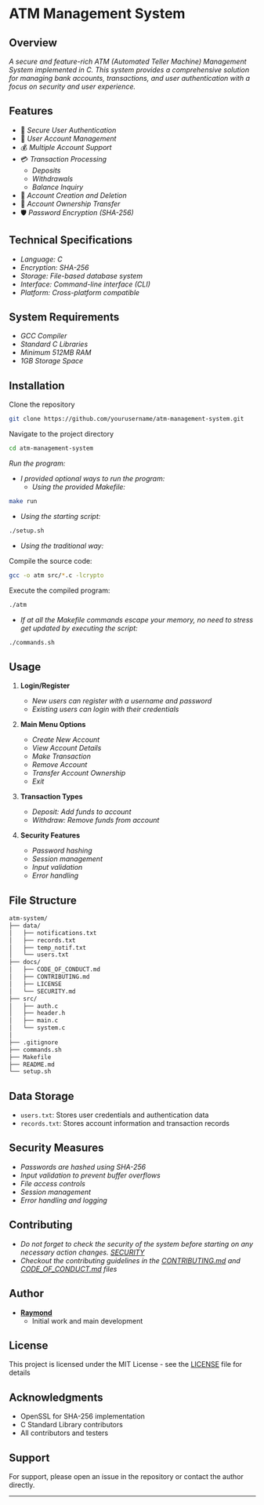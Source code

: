 # ATM Management System

## Overview

*A secure and feature-rich ATM (Automated Teller Machine) Management System implemented in C. This system provides a comprehensive solution for managing bank accounts, transactions, and user authentication with a focus on security and user experience.*

## Features

- 🔐 *Secure User Authentication*
- 👥 *User Account Management*
- 💰 *Multiple Account Support*
- 💳 *Transaction Processing*
  - *Deposits*
  - *Withdrawals*
  - *Balance Inquiry*
- 📝 *Account Creation and Deletion*
- 🔄 *Account Ownership Transfer*
- 🛡️ *Password Encryption (SHA-256)*

## Technical Specifications

- *Language: C*
- *Encryption: SHA-256*
- *Storage: File-based database system*
- *Interface: Command-line interface (CLI)*
- *Platform: Cross-platform compatible*

## System Requirements

- *GCC Compiler*
- *Standard C Libraries*
- *Minimum 512MB RAM*
- *1GB Storage Space*

## Installation

Clone the repository

```bash
git clone https://github.com/yourusername/atm-management-system.git
```

Navigate to the project directory

```bash
cd atm-management-system
```

*Run the program:*

- *I provided optional ways to run the program:*
  - *Using the provided Makefile:*

```bash
make run
```

- *Using the starting script:*

```sh
./setup.sh
```

- *Using the traditional way:*

Compile the source code:

```bash
gcc -o atm src/*.c -lcrypto
```

Execute the compiled program:

```bash
./atm
```

- *If at all the Makefile commands escape your memory, no need to stress get updated by executing the script:*

```bash
./commands.sh
```

## Usage

1. **Login/Register**
   - *New users can register with a username and password*
   - *Existing users can login with their credentials*

2. **Main Menu Options**
   - *Create New Account*
   - *View Account Details*
   - *Make Transaction*
   - *Remove Account*
   - *Transfer Account Ownership*
   - *Exit*

3. **Transaction Types**
   - *Deposit: Add funds to account*
   - *Withdraw: Remove funds from account*

4. **Security Features**
   - *Password hashing*
   - *Session management*
   - *Input validation*
   - *Error handling*

## File Structure

```sh
atm-system/
├── data/
│   ├── notifications.txt
│   ├── records.txt
│   ├── temp_notif.txt
│   └── users.txt
├── docs/
│   ├── CODE_OF_CONDUCT.md
│   ├── CONTRIBUTING.md
│   ├── LICENSE
│   └── SECURITY.md
├── src/
│   ├── auth.c
│   ├── header.h
│   ├── main.c
│   └── system.c
│
├── .gitignore
├── commands.sh
├── Makefile
├── README.md
└── setup.sh
```

## Data Storage

- `users.txt`: Stores user credentials and authentication data
- `records.txt`: Stores account information and transaction records

## Security Measures

- *Passwords are hashed using SHA-256*
- *Input validation to prevent buffer overflows*
- *File access controls*
- *Session management*
- *Error handling and logging*

## Contributing

- *Do not forget to check the security of the system before starting on any necessary action changes. [SECURITY](docs/SECURITY.md)*
- *Checkout the contributing guidelines in the [CONTRIBUTING.md](docs/CONTRIBUTING.md) and [CODE_OF_CONDUCT.md](docs/CODE_OF_CONDUCT.md) files*

## Author

- [**Raymond**](https://martinraymondogwel.netlify.app)
  - Initial work and main development

## License

This project is licensed under the MIT License - see the [LICENSE](docs/LICENSE.md) file for details

## Acknowledgments

- OpenSSL for SHA-256 implementation
- C Standard Library contributors
- All contributors and testers

## Support

For support, please open an issue in the repository or contact the author directly.

---
